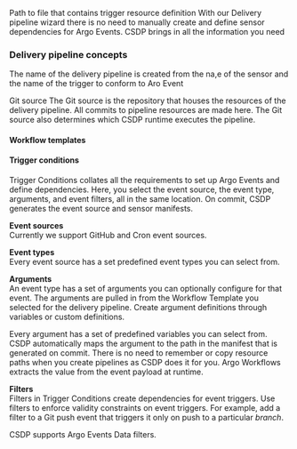 


Path to file that contains trigger resource definition
With our Delivery pipeline wizard there is no need to manually create and define sensor dependencies for Argo Events.
CSDP brings in all the information you need 


### Delivery pipeline concepts
The name of the delivery pipeline is created from the na,e of the sensor and the name of the trigger to conform to Aro Event 

Git source
The Git source is the repository that houses the resources of the delivery pipeline. All commits to pipeline resources are made here. The Git source also determines which CSDP runtime executes the pipeline.



#### Workflow templates



#### Trigger conditions
Trigger Conditions collates all the requirements to set up Argo Events and define dependencies. Here, you select the event source, the event type,  arguments, and event filters, all in the same location. On commit, CSDP generates the event source and sensor manifests.

**Event sources**  
Currently we support GitHub and Cron event sources.

**Event types**  
Every event source has a set predefined event types you can select from. 

**Arguments**  
An event type has a set of arguments you can optionally configure for that event. The arguments are pulled in from the Workflow Template you selected for the delivery pipeline. Create argument definitions through variables or custom definitions.  

Every argument has a set of predefined variables you can select from. CSDP automatically maps the argument to the path in the manifest that is generated on commit. There is no need to remember or copy resource paths when you create pipelines as CSDP does it for you. Argo Workflows extracts the value from the event payload at runtime. 

**Filters**  
Filters in Trigger Conditions create dependencies for event triggers. Use filters to enforce validity constraints on event triggers. For example, add a filter to a Git push event that triggers it only on push to a particular _branch_.  

CSDP supports Argo Events Data filters.

